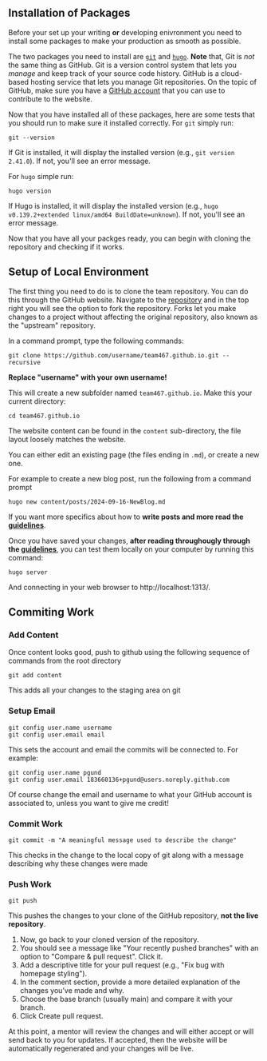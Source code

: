 ## Installation of Packages

Before your set up your writing **or** developing enivronment you need to install some packages to make your production as smooth as possible.

The two packages you need to install are [`git`](https://git-scm.com/book/en/v2/Getting-Started-Installing-Git) and [`hugo`](https://gohugo.io/installation/). **Note** that, Git is *not* the same thing as GitHub. Git is a version control system that lets you *manage* and keep track of your source code history. GitHub is a cloud-based hosting service that lets you manage Git repositories. On the topic of GitHub, make sure you have a [GitHub account](https://github.com/join) that you can use to contribute to the website.

Now that you have installed all of these packages, here are some tests that you should run to make sure it installed correctly. For `git` simply run:
```
git --version
```
If Git is installed, it will display the installed version (e.g., `git version 2.41.0`). If not, you'll see an error message.

For `hugo` simple run:
```
hugo version
```
If Hugo is installed, it will display the installed version (e.g., `hugo v0.139.2+extended linux/amd64 BuildDate=unknown`). If not, you'll see an error message.

Now that you have all your packges ready, you can begin with cloning the repository and checking if it works.

## Setup of Local Environment

The first thing you need to do is to clone the team repository. You can do this through the GitHub website. Navigate to the [repository](https://github.com/team467/team467.github.io) and in the top right you will see the option to fork the repository. Forks let you make changes to a project without affecting the original repository, also known as the "upstream" repository.

In a command prompt, type the following commands:
```
git clone https://github.com/username/team467.github.io.git --recursive
```
**Replace "username" with your own username!** 

This will create a new subfolder named `team467.github.io`. Make this your current directory:
```
cd team467.github.io
```

The website content can be found in the `content` sub-directory, the file layout loosely matches the website.

You can either edit an existing page (the files ending in `.md`), or create a new one.

For example to create a new blog post, run the following from a command prompt

```
hugo new content/posts/2024-09-16-NewBlog.md
```

If you want more specifics about how to **write posts and more read the [guidelines](GUIDELINES.md)**.

Once you have saved your changes, **after reading throughougly through the [guidelines](GUIDELINES.md)**, you can test them locally on your computer by running this command:
```
hugo server
```

And connecting in your web browser to http://localhost:1313/.

## Commiting Work
### Add Content
Once content looks good, push to github using the following sequence of commands from the root directory
```
git add content
```
This adds all your changes to the staging area on git
### Setup Email
```
git config user.name username
git config user.email email
```
This sets the account and email the commits will be connected to. For example:
```
git config user.name pgund
git config user.email 183660136+pgund@users.noreply.github.com
```
Of course change the email and username to what your GitHub account is associated to, unless you want to give me credit!
### Commit Work
```
git commit -m "A meaningful message used to describe the change"
```
This checks in the change to the local copy of git along with a message describing why these changes were made
### Push Work
```
git push
```

This pushes the changes to your clone of the GitHub repository, **not the live repository**.

1. Now, go back to your cloned version of the repository. 
2. You should see a message like "Your recently pushed branches" with an option to "Compare & pull request". Click it. 
3. Add a descriptive title for your pull request (e.g., "Fix bug with homepage styling").
4. In the comment section, provide a more detailed explanation of the changes you’ve made and why.
5. Choose the base branch (usually main) and compare it with your branch.
6. Click Create pull request.

At this point, a mentor will review the changes and will either accept or will send back to you for updates. If accepted, then the website will be automatically regenerated and your changes will be live.